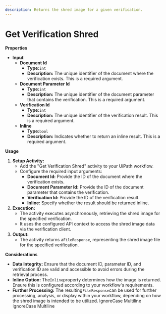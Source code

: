 ```yaml
---
description: Returns the shred image for a given verification.
---
```


# Get Verification Shred

**Properties**

* **Input**
  * **Document Id**
    * **Type:**`int`
    * **Description:** The unique identifier of the document where the verification exists. This is a required argument.
  * **Document Parameter Id**
    * **Type:**`int`
    * **Description:** The unique identifier of the document parameter that contains the verification. This is a required argument.
  * **Verification Id**
    * **Type:**`int`
    * **Description:** The unique identifier of the verification result. This is a required argument.
  * **Inline**
    * **Type:**`bool`
    * **Description:** Indicates whether to return an inline result. This is a required argument.

**Usage**

1. **Setup Activity:**
   * Add the "Get Verification Shred" activity to your UiPath workflow.
   * Configure the required input arguments:
     * **Document Id:** Provide the ID of the document where the verification exists.
     * **Document Parameter Id:** Provide the ID of the document parameter that contains the verification.
     * **Verification Id:** Provide the ID of the verification result.
     * **Inline:** Specify whether the result should be returned inline.
2. **Execution:**
   * The activity executes asynchronously, retrieving the shred image for the specified verification.
   * It uses the configured API context to access the shred image data via the verification client.
3. **Output:**
   * The activity returns a`FileResponse`, representing the shred image file for the specified verification.

**Considerations**

* **Data Integrity:** Ensure that the document ID, parameter ID, and verification ID are valid and accessible to avoid errors during the retrieval process.
* **Inline Option:** The`Inline`property determines how the image is returned. Ensure this is configured according to your workflow's requirements.
* **Further Processing:** The resulting`FileResponse`can be used for further processing, analysis, or display within your workflow, depending on how the shred image is intended to be utilized.
 IgnoreCase Multiline IgnoreCase Multiline
